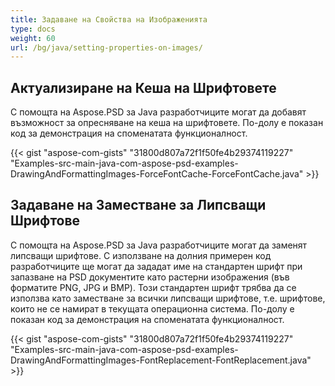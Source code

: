 ```yaml
---
title: Задаване на Свойства на Изображенията
type: docs
weight: 60
url: /bg/java/setting-properties-on-images/
---
```


## **Актуализиране на Кеша на Шрифтовете**
С помощта на Aspose.PSD за Java разработчиците могат да добавят възможност за опресняване на кеша на шрифтовете. По-долу е показан код за демонстрация на споменатата функционалност.

{{< gist "aspose-com-gists" "31800d807a72f1f50fe4b29374119227" "Examples-src-main-java-com-aspose-psd-examples-DrawingAndFormattingImages-ForceFontCache-ForceFontCache.java" >}}

## **Задаване на Заместване за Липсващи Шрифтове**
С помощта на Aspose.PSD за Java разработчиците могат да заменят липсващи шрифтове. С използване на долния примерен код разработчиците ще могат да зададат име на стандартен шрифт при запазване на PSD документите като растерни изображения (във форматите PNG, JPG и BMP). Този стандартен шрифт трябва да се използва като заместване за всички липсващи шрифтове, т.е. шрифтове, които не се намират в текущата операционна система. По-долу е показан код за демонстрация на споменатата функционалност.

{{< gist "aspose-com-gists" "31800d807a72f1f50fe4b29374119227" "Examples-src-main-java-com-aspose-psd-examples-DrawingAndFormattingImages-FontReplacement-FontReplacement.java" >}}